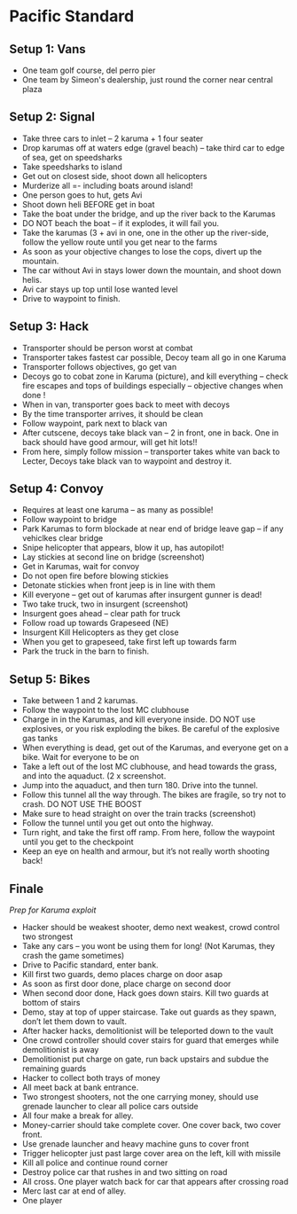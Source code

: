 # Pacific Standard
## Setup 1: Vans 
* One team golf course, del perro pier
* One team by Simeon's dealership, just round the corner near central plaza

## Setup 2: Signal
* Take three cars to inlet – 2 karuma + 1 four seater
* Drop karumas off at waters edge (gravel beach) – take third car to edge of sea, get on speedsharks
* Take speedsharks to island
* Get out on closest side, shoot down all helicopters 
* Murderize all =- including boats around island!
* One person goes to hut, gets Avi
* Shoot down heli BEFORE get in boat
* Take the boat under the bridge, and up the river back to the Karumas
* DO NOT beach the boat – if it explodes, it will fail you. 
* Take the karumas (3 + avi in one, one in the other up the river-side, follow the yellow route until you get near to the farms
* As soon as your objective changes to lose the cops, divert up the mountain.
* The car without Avi in stays lower down the mountain, and shoot down helis.
* Avi car stays up top until lose wanted level
* Drive to waypoint to finish.

## Setup 3: Hack
* Transporter should be person worst at combat
* Transporter takes fastest car possible, Decoy team all go in one Karuma
* Transporter follows objectives, go get van
* Decoys go to cobat zone in Karuma (picture), and kill everything – check fire escapes and tops of buildings especially – objective changes when done !
* When in van, transporter goes back to meet with decoys
* By the time transporter arrives, it should be clean
* Follow waypoint, park next to black van
* After cutscene, decoys take black van – 2 in front, one in back. One in back should have good armour, will get hit lots!!
* From here, simply follow mission – transporter takes white van back to Lecter, Decoys take black van to waypoint and destroy it.

## Setup 4: Convoy
* Requires at least one karuma – as many as possible!
* Follow waypoint to bridge
* Park Karumas to form blockade at near end of bridge leave gap – if any vehiclkes clear bridge
* Snipe helicopter that appears, blow it up, has autopilot!
* Lay stickies at second line on bridge (screenshot) 
* Get in Karumas, wait for convoy
* Do not open fire before blowing stickies
* Detonate stickies when front jeep is in line with them
* Kill everyone – get out of karumas after insurgent gunner is dead!
* Two take truck, two in insurgent (screenshot)
* Insurgent goes ahead – clear path for truck
* Follow road up towards Grapeseed (NE)
* Insurgent Kill Helicopters as they get close
* When you get to grapeseed, take first left up towards farm
* Park the truck in the barn to finish.

## Setup 5: Bikes
* Take between 1 and 2 karumas. 
* Follow the waypoint to the lost MC clubhouse
* Charge in in the Karumas, and kill everyone inside. DO NOT use explosives, or you risk exploding the bikes. Be careful of the explosive gas tanks
* When everything is dead, get out of the Karumas, and everyone get on a bike. Wait for everyone to be on
* Take a left out of the lost MC clubhouse, and head towards the grass, and into the aquaduct. (2 x screenshot.
* Jump into the aquaduct, and then turn 180. Drive into the tunnel.
* Follow this tunnel all the way through. The bikes are fragile, so try not to crash. DO NOT USE THE BOOST
* Make sure to head straight on over the train tracks (screenshot)
* Follow the tunnel until you get out onto the highway.
* Turn right, and take the first off ramp. From here, follow the waypoint until you get to the checkpoint
* Keep an eye on health and armour, but it’s not really worth shooting back!

## Finale
*Prep for Karuma exploit*

* Hacker should be weakest shooter, demo next weakest, crowd control two strongest
* Take any cars – you wont be using them for long! (Not Karumas, they crash the game sometimes)
* Drive to Pacific standard, enter bank.
* Kill first two guards, demo places charge on door asap
* As soon as first door done, place charge on second door
* When second door done, Hack goes down stairs. Kill two guards at bottom of stairs
* Demo, stay at top of upper staircase. Take out guards as they spawn, don’t let them down to vault.
* After hacker hacks, demolitionist will be teleported down to the vault
* One crowd controller should cover stairs for guard that emerges while demolitionist is away
* Demolitionist put charge on gate, run back upstairs and subdue the remaining guards
* Hacker to collect both trays of money
* All meet back at bank entrance.
* Two strongest shooters, not the one carrying money, should use grenade launcher to clear all police cars outside
* All four make a break for alley.
* Money-carrier should take complete cover. One cover back, two cover front.
* Use grenade launcher and heavy machine guns to cover front
* Trigger helicopter just past large cover area on the left, kill with missile
* Kill all police and continue round corner
* Destroy police car that rushes in and two sitting on road
* All cross. One player watch back for car that appears after crossing road
* Merc last car at end of alley.
* One player 
